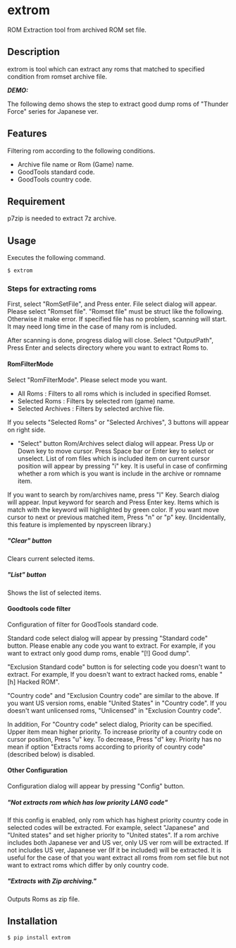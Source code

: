 # extrom

ROM Extraction tool from archived ROM set file.

## Description

extrom is tool which can extract any roms that matched to specified condition from romset archive file.

***DEMO:***

The following demo shows the step to extract good dump roms of "Thunder Force" series for Japanese ver.



## Features

Filtering rom according to the following conditions.
+ Archive file name or Rom (Game) name.
+ GoodTools standard code.
+ GoodTools country code.

## Requirement

p7zip is needed to extract 7z archive.

## Usage

Executes the following command.
```bash
$ extrom
```

### Steps for extracting roms
First, select "RomSetFile", and Press enter. File select dialog will appear. Please select "Romset file". "Romset file" must be struct like the following. Otherwise it make error.
  If specified file has no problem, scanning will start. It may need long time in the case of many rom is included.

After scanning is done, progress dialog will close. Select "OutputPath", Press Enter and selects directory where you want to extract Roms to.

#### RomFilterMode
Select "RomFilterMode". Please select mode you want.
+ All Roms : Filters to all roms which is included in specified Romset.
+ Selected Roms : Filters by selected rom (game) name.
+ Selected Archives : Filters by selected archive file.

If you selects "Selected Roms" or "Selected Archives", 3 buttons will appear on right side.
+ "Select" button
Rom/Archives select dialog will appear.
Press Up or Down key to move cursor.
Press Space bar or Enter key to select or unselect.
List of rom files which is included item on current cursor position will appear by pressing "i" key.
It is useful in case of confirming whether a rom which is you want is include in the archive or romname item.

If you want to search by rom/archives name, press "l" Key.
Search dialog will appear. Input keyword for search and Press Enter key.
Items which is match with the keyword will highlighted by green color.
If you want move cursor to next or previous matched item, Press "n" or "p" key.
(Incidentally, this feature is implemented by npyscreen library.)

##### "Clear" button
Clears current selected items.

##### "List" button
Shows the list of selected items.

#### Goodtools code filter
Configuration of filter for GoodTools standard code.

Standard code select dialog will appear by pressing "Standard code" button.
Please enable any code you want to extract.
For example, if you want to extract only good dump roms, enable "[!] Good dump".

"Exclusion Standard code" button is for selecting code you doesn't want to extract.
For example, If you doesn't want to extract hacked roms, enable "[h] Hacked ROM".

"Country code" and "Exclusion Country code" are similar to the above.
If you want US version roms, enable "United States" in "Country code".
If you doesn't want unlicensed roms, "Unlicensed" in "Exclusion Country code".

In addition, For "Country code" select dialog, Priority can be specified.
Upper item mean higher priority.
To increase priority of a country code on cursor position, Press "u" key.
To decrease, Press "d" key.
Priority has no mean if option "Extracts roms according to priority of country code" (described below) is disabled.

#### Other Configuration
Configuration dialog will appear by pressing "Config" button.

##### "Not extracts rom which has low priority LANG code"
If this config is enabled, only rom which has highest priority country code in selected codes will be extracted.
For example, select "Japanese" and "United states" and set higher priority to "United states".
If a rom archive includes both Japanese ver and US ver, only US ver rom will be extracted. If not includes US ver, Japanese ver (If it be included) will be extracted.
It is useful for the case of that you want extract all roms from rom set file but not want to extract roms which differ by only country code.

##### "Extracts with Zip archiving."
Outputs Roms as zip file.


## Installation

```bash
$ pip install extrom
```
